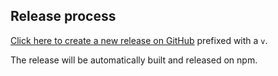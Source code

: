 ## Release process

[Click here to create a new release on GitHub](https://github.com/clockwork-dog/imohash/releases/new) prefixed with a `v`.

The release will be automatically built and released on npm.
